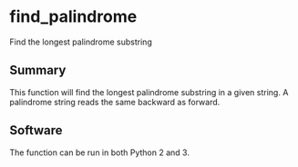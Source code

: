 # find_palindrome
Find the longest palindrome substring

## Summary
This function will find the longest palindrome substring in a given string. A palindrome string reads the same backward as forward.

## Software
The function can be run in both Python 2 and 3.
